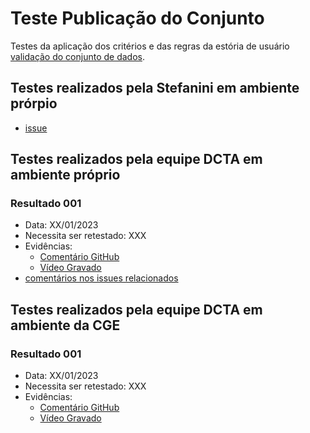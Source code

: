 # Teste Publicação do Conjunto

Testes da aplicação dos critérios e das regras da estória de usuário [validação do conjunto de dados](../../estorias_de_usuarios/07_validacao_de_dados_do_conjunto).

## Testes realizados pela Stefanini em ambiente prórpio

- [issue](https://github.com/transparencia-mg/work-stefanini/issues/146)


## Testes realizados pela equipe DCTA em ambiente próprio 

### Resultado 001
- Data: XX/01/2023
- Necessita ser retestado: XXX
- Evidências:
  - [Comentário GitHub]()
  - [Vídeo Gravado]()
- [comentários nos issues relacionados](https://github.com/transparencia-mg/work-stefanini/issues/146)

## Testes realizados pela equipe DCTA em ambiente da CGE 

### Resultado 001
- Data: XX/01/2023
- Necessita ser retestado: XXX
- Evidências:
  - [Comentário GitHub]()
  - [Vídeo Gravado]()


